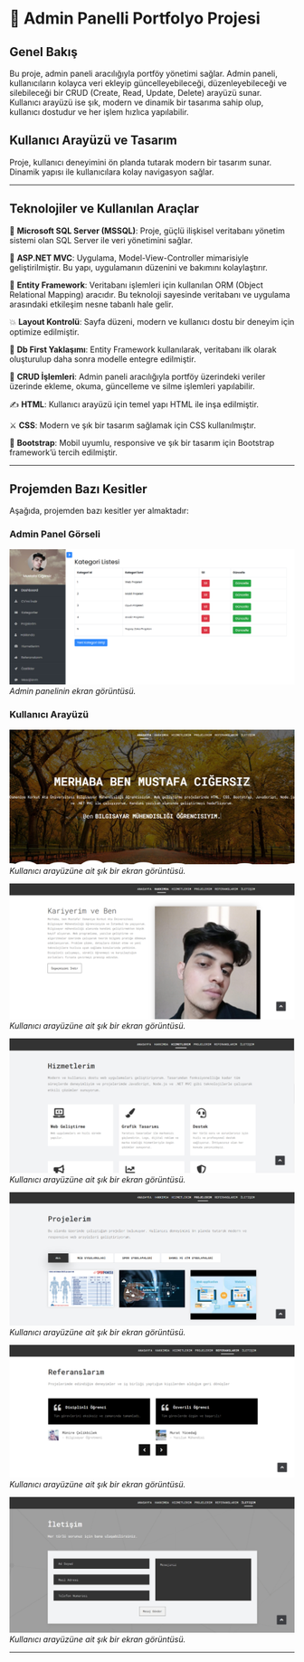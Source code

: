 # 🥇 Admin Panelli Portfolyo Projesi

## Genel Bakış
Bu proje, admin paneli aracılığıyla portföy yönetimi sağlar. Admin paneli, kullanıcıların kolayca veri ekleyip güncelleyebileceği, düzenleyebileceği ve silebileceği bir CRUD (Create, Read, Update, Delete) arayüzü sunar. Kullanıcı arayüzü ise şık, modern ve dinamik bir tasarıma sahip olup, kullanıcı dostudur ve her işlem hızlıca yapılabilir.

## Kullanıcı Arayüzü ve Tasarım
Proje, kullanıcı deneyimini ön planda tutarak modern bir tasarım sunar. Dinamik yapısı ile kullanıcılara kolay navigasyon sağlar.

---

## Teknolojiler ve Kullanılan Araçlar

🎯 **Microsoft SQL Server (MSSQL)**: Proje, güçlü ilişkisel veritabanı yönetim sistemi olan SQL Server ile veri yönetimini sağlar.

💢 **ASP.NET MVC**: Uygulama, Model-View-Controller mimarisiyle geliştirilmiştir. Bu yapı, uygulamanın düzenini ve bakımını kolaylaştırır.

📖 **Entity Framework**: Veritabanı işlemleri için kullanılan ORM (Object Relational Mapping) aracıdır. Bu teknoloji sayesinde veritabanı ve uygulama arasındaki etkileşim nesne tabanlı hale gelir.

💥 **Layout Kontrolü**: Sayfa düzeni, modern ve kullanıcı dostu bir deneyim için optimize edilmiştir.

🏹 **Db First Yaklaşımı**: Entity Framework kullanılarak, veritabanı ilk olarak oluşturulup daha sonra modelle entegre edilmiştir.

🔖 **CRUD İşlemleri**: Admin paneli aracılığıyla portföy üzerindeki veriler üzerinde ekleme, okuma, güncelleme ve silme işlemleri yapılabilir.

✍️ **HTML**: Kullanıcı arayüzü için temel yapı HTML ile inşa edilmiştir.

⚔️ **CSS**: Modern ve şık bir tasarım sağlamak için CSS kullanılmıştır.

📑 **Bootstrap**: Mobil uyumlu, responsive ve şık bir tasarım için Bootstrap framework’ü tercih edilmiştir.

---

## Projemden Bazı Kesitler

Aşağıda, projemden bazı kesitler yer almaktadır:

### Admin Panel Görseli

![Admin Panel Görseli](https://github.com/cgrzmustafa/AcunMedyaPortfolyo/blob/master/admin7.png)  
*Admin panelinin ekran görüntüsü.*

### Kullanıcı Arayüzü

![Kullanıcı Arayüzü Görseli](https://github.com/cgrzmustafa/AcunMedyaPortfolyo/blob/master/admin1.png)  
*Kullanıcı arayüzüne ait şık bir ekran görüntüsü.*

![Kullanıcı Arayüzü Görseli](https://github.com/cgrzmustafa/AcunMedyaPortfolyo/blob/master/admin2.png)  
*Kullanıcı arayüzüne ait şık bir ekran görüntüsü.*

![Kullanıcı Arayüzü Görseli](https://github.com/cgrzmustafa/AcunMedyaPortfolyo/blob/master/admin3.png)  
*Kullanıcı arayüzüne ait şık bir ekran görüntüsü.*

![Kullanıcı Arayüzü Görseli](https://github.com/cgrzmustafa/AcunMedyaPortfolyo/blob/master/admin4.png)  
*Kullanıcı arayüzüne ait şık bir ekran görüntüsü.*

![Kullanıcı Arayüzü Görseli](https://github.com/cgrzmustafa/AcunMedyaPortfolyo/blob/master/admin5.png)  
*Kullanıcı arayüzüne ait şık bir ekran görüntüsü.*

![Kullanıcı Arayüzü Görseli](https://github.com/cgrzmustafa/AcunMedyaPortfolyo/blob/master/admin6.png)  
*Kullanıcı arayüzüne ait şık bir ekran görüntüsü.*

---
